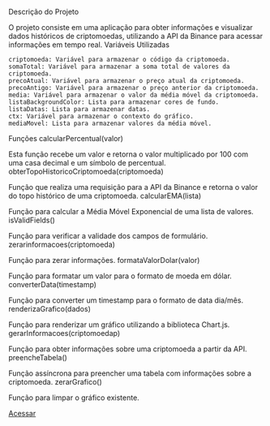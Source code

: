 Descrição do Projeto

O projeto consiste em uma aplicação para obter informações e visualizar dados históricos de criptomoedas, utilizando a API da Binance para acessar informações em tempo real.
Variáveis Utilizadas

    criptomoeda: Variável para armazenar o código da criptomoeda.
    somaTotal: Variável para armazenar a soma total de valores da criptomoeda.
    precoAtual: Variável para armazenar o preço atual da criptomoeda.
    precoAntigo: Variável para armazenar o preço anterior da criptomoeda.
    media: Variável para armazenar o valor da média móvel da criptomoeda.
    listaBackgroundColor: Lista para armazenar cores de fundo.
    listaDatas: Lista para armazenar datas.
    ctx: Variável para armazenar o contexto do gráfico.
    mediaMovel: Lista para armazenar valores da média móvel.

Funções
calcularPercentual(valor)

Esta função recebe um valor e retorna o valor multiplicado por 100 com uma casa decimal e um símbolo de percentual.
obterTopoHistoricoCriptomoeda(criptomoeda)

Função que realiza uma requisição para a API da Binance e retorna o valor do topo histórico de uma criptomoeda.
calcularEMA(lista)

Função para calcular a Média Móvel Exponencial de uma lista de valores.
isValidFields()

Função para verificar a validade dos campos de formulário.
zerarinformacoes(criptomoeda)

Função para zerar informações.
formataValorDolar(valor)

Função para formatar um valor para o formato de moeda em dólar.
converterData(timestamp)

Função para converter um timestamp para o formato de data dia/mês.
renderizaGrafico(dados)

Função para renderizar um gráfico utilizando a biblioteca Chart.js.
gerarInformacoes(criptomoedap)

Função para obter informações sobre uma criptomoeda a partir da API.
preencheTabela()

Função assíncrona para preencher uma tabela com informações sobre a criptomoeda.
zerarGrafico()

Função para limpar o gráfico existente.



[Acessar](https://betinribeiro.github.io/grafico_criptomoeda)
